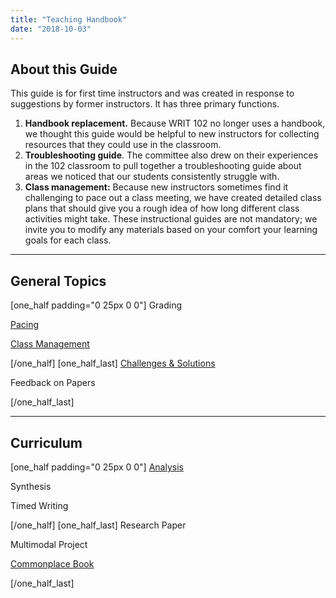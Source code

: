```yaml
---
title: "Teaching Handbook"
date: "2018-10-03"
---
```


## About this Guide

This guide is for first time instructors and was created in response to suggestions by former instructors. It has three primary functions.

1. **Handbook replacement.** Because WRIT 102 no longer uses a handbook, we thought this guide would be helpful to new instructors for collecting resources that they could use in the classroom.
2. **Troubleshooting guide**. The committee also drew on their experiences in the 102 classroom to pull together a troubleshooting guide about areas we noticed that our students consistently struggle with.
3. **Class management:** Because new instructors sometimes find it challenging to pace out a class meeting, we have created detailed class plans that should give you a rough idea of how long different class activities might take. These instructional guides are not mandatory; we invite you to modify any materials based on your comfort your learning goals for each class.

* * *

## General Topics

\[one\_half padding="0 25px 0 0"\] Grading

[Pacing](https://library.cwr.olemiss.edu/guides/writing/writ102/handbook/pacing/)

[Class Management](https://library.cwr.olemiss.edu/guides/writing/writ102/handbook/management/)

\[/one\_half\] \[one\_half\_last\] [Challenges & Solutions](https://library.cwr.olemiss.edu/guides/writing/writ102/handbook/challenges/)

Feedback on Papers

\[/one\_half\_last\]

* * *

## Curriculum

\[one\_half padding="0 25px 0 0"\] [Analysis](https://library.cwr.olemiss.edu/guides/writing/writ102/handbook/analysis/)

Synthesis

Timed Writing

\[/one\_half\] \[one\_half\_last\] Research Paper

Multimodal Project

[Commonplace Book](https://library.cwr.olemiss.edu/guides/writing/writ102/handbook/cpb/)

\[/one\_half\_last\]
